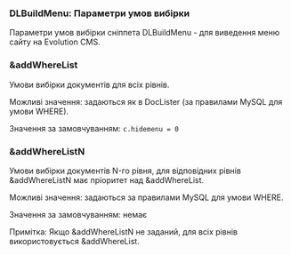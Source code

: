 
<meta http-equiv="Content-Type" content="text/html; charset=utf-8">
<h3>DLBuildMenu: Параметри умов вибірки </h3> 
Параметри умов вибірки cніппета DLBuildMenu - для виведення меню сайту на Evolution CMS.	
<br>
<h3 class="sub-header text-bold">&amp;addWhereList</h3>
<p>Умови вибірки документів для всіх рівнів.</p>
<p>Можливі значення: задаються як в DocLister (за правилами MySQL для умови WHERE).</p>
<p>Значення за замовчуванням: <code>c.hidemenu = 0</code></p>
<h3 class="sub-header text-bold">&amp;addWhereListN</h3>
<p>Умови вибірки документів N-го рівня, для відповідних рівнів &amp;addWhereListN має пріоритет над &amp;addWhereList.</p>
<p>Можливі значення: задаються за правилами MySQL для умови WHERE.</p>
<p>Значення за замовчуванням: немає</p>
<p>Примітка: Якщо &amp;addWhereListN не заданий, для всіх рівнів використовується &amp;addWhereList.</p>
